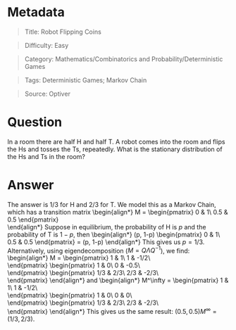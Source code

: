 # Metadata
> Title: Robot Flipping Coins

> Difficulty: Easy

> Category: Mathematics/Combinatorics and Probability/Deterministic Games

> Tags: Deterministic Games; Markov Chain

> Source: Optiver

# Question
In a room there are half H and half T. A robot comes into the room and flips the Hs and tosses the Ts, repeatedly. What is the stationary distribution of the Hs and Ts in the room?

# Answer
The answer is 1/3 for H and 2/3 for T. We model this as a Markov Chain, which has a transition matrix
\begin{align*}
    M = 
    \begin{pmatrix}
        0 & 1\\
        0.5 & 0.5
    \end{pmatrix}	
\end{align*}
Suppose in equilibrium, the probability of H is $p$ and the probability of T is $1-p$, then
\begin{align*}
    (p, 1-p) 
    \begin{pmatrix}
        0 & 1\\
        0.5 & 0.5
    \end{pmatrix}
    =
    (p, 1-p)
\end{align*}
This gives us $p = 1/3$. Alternatively, using eigendecomposition ($M = Q \Lambda Q^{-1}$), we find:
\begin{align*}
    M = 
    \begin{pmatrix}
    1 & 1\\
    1 & -1/2\\		
    \end{pmatrix}
    \begin{pmatrix}
    1 & 0\\
    0 & -0.5\\		
    \end{pmatrix}
    \begin{pmatrix}
    1/3 & 2/3\\
    2/3 & -2/3\\		
    \end{pmatrix}
\end{align*}
and 
\begin{align*}
    M^\infty = 
    \begin{pmatrix}
    1 & 1\\
    1 & -1/2\\		
    \end{pmatrix}
    \begin{pmatrix}
    1 & 0\\
    0 & 0\\		
    \end{pmatrix}
    \begin{pmatrix}
    1/3 & 2/3\\
    2/3 & -2/3\\		
    \end{pmatrix}
\end{align*}
This gives us the same result: $(0.5, 0.5) M^\infty = (1/3, 2/3)$.